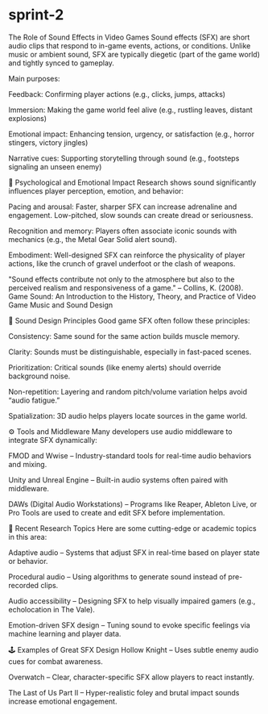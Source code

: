 # sprint-2
The Role of Sound Effects in Video Games
Sound effects (SFX) are short audio clips that respond to in-game events, actions, or conditions. Unlike music or ambient sound, SFX are typically diegetic (part of the game world) and tightly synced to gameplay.

Main purposes:

Feedback: Confirming player actions (e.g., clicks, jumps, attacks)

Immersion: Making the game world feel alive (e.g., rustling leaves, distant explosions)

Emotional impact: Enhancing tension, urgency, or satisfaction (e.g., horror stingers, victory jingles)

Narrative cues: Supporting storytelling through sound (e.g., footsteps signaling an unseen enemy)

🧠 Psychological and Emotional Impact
Research shows sound significantly influences player perception, emotion, and behavior:

Pacing and arousal: Faster, sharper SFX can increase adrenaline and engagement. Low-pitched, slow sounds can create dread or seriousness.

Recognition and memory: Players often associate iconic sounds with mechanics (e.g., the Metal Gear Solid alert sound).

Embodiment: Well-designed SFX can reinforce the physicality of player actions, like the crunch of gravel underfoot or the clash of weapons.

"Sound effects contribute not only to the atmosphere but also to the perceived realism and responsiveness of a game."
– Collins, K. (2008). Game Sound: An Introduction to the History, Theory, and Practice of Video Game Music and Sound Design

🎨 Sound Design Principles
Good game SFX often follow these principles:

Consistency: Same sound for the same action builds muscle memory.

Clarity: Sounds must be distinguishable, especially in fast-paced scenes.

Prioritization: Critical sounds (like enemy alerts) should override background noise.

Non-repetition: Layering and random pitch/volume variation helps avoid “audio fatigue.”

Spatialization: 3D audio helps players locate sources in the game world.

⚙️ Tools and Middleware
Many developers use audio middleware to integrate SFX dynamically:

FMOD and Wwise – Industry-standard tools for real-time audio behaviors and mixing.

Unity and Unreal Engine – Built-in audio systems often paired with middleware.

DAWs (Digital Audio Workstations) – Programs like Reaper, Ableton Live, or Pro Tools are used to create and edit SFX before implementation.

🧪 Recent Research Topics
Here are some cutting-edge or academic topics in this area:

Adaptive audio – Systems that adjust SFX in real-time based on player state or behavior.

Procedural audio – Using algorithms to generate sound instead of pre-recorded clips.

Audio accessibility – Designing SFX to help visually impaired gamers (e.g., echolocation in The Vale).

Emotion-driven SFX design – Tuning sound to evoke specific feelings via machine learning and player data.

🕹️ Examples of Great SFX Design
Hollow Knight – Uses subtle enemy audio cues for combat awareness.

Overwatch – Clear, character-specific SFX allow players to react instantly.

The Last of Us Part II – Hyper-realistic foley and brutal impact sounds increase emotional engagement.
